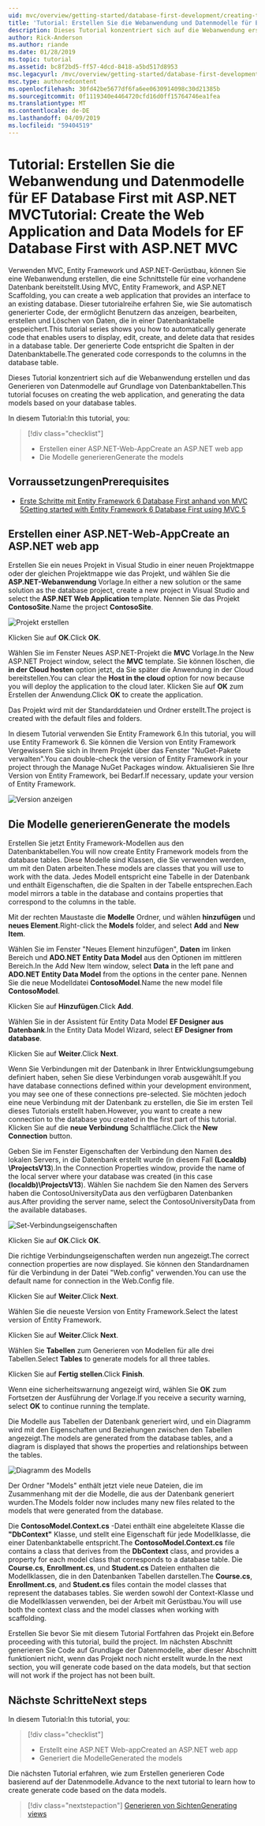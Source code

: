 ```yaml
---
uid: mvc/overview/getting-started/database-first-development/creating-the-web-application
title: 'Tutorial: Erstellen Sie die Webanwendung und Datenmodelle für EF Database First mit ASP.NET MVC'
description: Dieses Tutorial konzentriert sich auf die Webanwendung erstellen und das Generieren von Datenmodelle auf Grundlage von Datenbanktabellen.
author: Rick-Anderson
ms.author: riande
ms.date: 01/28/2019
ms.topic: tutorial
ms.assetid: bc8f2bd5-ff57-4dcd-8418-a5bd517d8953
msc.legacyurl: /mvc/overview/getting-started/database-first-development/creating-the-web-application
msc.type: authoredcontent
ms.openlocfilehash: 30fd42be5677df6fa6ee0630914098c30d21385b
ms.sourcegitcommit: 0f1119340e4464720cfd16d0ff15764746ea1fea
ms.translationtype: MT
ms.contentlocale: de-DE
ms.lasthandoff: 04/09/2019
ms.locfileid: "59404519"
---
```

# <a name="tutorial-create-the-web-application-and-data-models-for-ef-database-first-with-aspnet-mvc"></a><span data-ttu-id="f48a8-103">Tutorial: Erstellen Sie die Webanwendung und Datenmodelle für EF Database First mit ASP.NET MVC</span><span class="sxs-lookup"><span data-stu-id="f48a8-103">Tutorial: Create the Web Application and Data Models for EF Database First with ASP.NET MVC</span></span>

 <span data-ttu-id="f48a8-104">Verwenden MVC, Entity Framework und ASP.NET-Gerüstbau, können Sie eine Webanwendung erstellen, die eine Schnittstelle für eine vorhandene Datenbank bereitstellt.</span><span class="sxs-lookup"><span data-stu-id="f48a8-104">Using MVC, Entity Framework, and ASP.NET Scaffolding, you can create a web application that provides an interface to an existing database.</span></span> <span data-ttu-id="f48a8-105">Dieser tutorialreihe erfahren Sie, wie Sie automatisch generierter Code, der ermöglicht Benutzern das anzeigen, bearbeiten, erstellen und Löschen von Daten, die in einer Datenbanktabelle gespeichert.</span><span class="sxs-lookup"><span data-stu-id="f48a8-105">This tutorial series shows you how to automatically generate code that enables users to display, edit, create, and delete data that resides in a database table.</span></span> <span data-ttu-id="f48a8-106">Der generierte Code entspricht die Spalten in der Datenbanktabelle.</span><span class="sxs-lookup"><span data-stu-id="f48a8-106">The generated code corresponds to the columns in the database table.</span></span>

<span data-ttu-id="f48a8-107">Dieses Tutorial konzentriert sich auf die Webanwendung erstellen und das Generieren von Datenmodelle auf Grundlage von Datenbanktabellen.</span><span class="sxs-lookup"><span data-stu-id="f48a8-107">This tutorial focuses on creating the web application, and generating the data models based on your database tables.</span></span>

<span data-ttu-id="f48a8-108">In diesem Tutorial:</span><span class="sxs-lookup"><span data-stu-id="f48a8-108">In this tutorial, you:</span></span>

> [!div class="checklist"]
> * <span data-ttu-id="f48a8-109">Erstellen einer ASP.NET-Web-App</span><span class="sxs-lookup"><span data-stu-id="f48a8-109">Create an ASP.NET web app</span></span>
> * <span data-ttu-id="f48a8-110">Die Modelle generieren</span><span class="sxs-lookup"><span data-stu-id="f48a8-110">Generate the models</span></span>

## <a name="prerequisites"></a><span data-ttu-id="f48a8-111">Vorraussetzungen</span><span class="sxs-lookup"><span data-stu-id="f48a8-111">Prerequisites</span></span>

* [<span data-ttu-id="f48a8-112">Erste Schritte mit Entity Framework 6 Database First anhand von MVC 5</span><span class="sxs-lookup"><span data-stu-id="f48a8-112">Getting started with Entity Framework 6 Database First using MVC 5</span></span>](setting-up-database.md)

## <a name="create-an-aspnet-web-app"></a><span data-ttu-id="f48a8-113">Erstellen einer ASP.NET-Web-App</span><span class="sxs-lookup"><span data-stu-id="f48a8-113">Create an ASP.NET web app</span></span>

<span data-ttu-id="f48a8-114">Erstellen Sie ein neues Projekt in Visual Studio in einer neuen Projektmappe oder der gleichen Projektmappe wie das Projekt, und wählen Sie die **ASP.NET-Webanwendung** Vorlage.</span><span class="sxs-lookup"><span data-stu-id="f48a8-114">In either a new solution or the same solution as the database project, create a new project in Visual Studio and select the **ASP.NET Web Application** template.</span></span> <span data-ttu-id="f48a8-115">Nennen Sie das Projekt **ContosoSite**.</span><span class="sxs-lookup"><span data-stu-id="f48a8-115">Name the project **ContosoSite**.</span></span>

![Projekt erstellen](creating-the-web-application/_static/image1.png)

<span data-ttu-id="f48a8-117">Klicken Sie auf **OK**.</span><span class="sxs-lookup"><span data-stu-id="f48a8-117">Click **OK**.</span></span>

<span data-ttu-id="f48a8-118">Wählen Sie im Fenster Neues ASP.NET-Projekt die **MVC** Vorlage.</span><span class="sxs-lookup"><span data-stu-id="f48a8-118">In the New ASP.NET Project window, select the **MVC** template.</span></span> <span data-ttu-id="f48a8-119">Sie können löschen, die **in der Cloud hosten** option jetzt, da Sie später die Anwendung in der Cloud bereitstellen.</span><span class="sxs-lookup"><span data-stu-id="f48a8-119">You can clear the **Host in the cloud** option for now because you will deploy the application to the cloud later.</span></span> <span data-ttu-id="f48a8-120">Klicken Sie auf **OK** zum Erstellen der Anwendung.</span><span class="sxs-lookup"><span data-stu-id="f48a8-120">Click **OK** to create the application.</span></span>

<span data-ttu-id="f48a8-121">Das Projekt wird mit der Standarddateien und Ordner erstellt.</span><span class="sxs-lookup"><span data-stu-id="f48a8-121">The project is created with the default files and folders.</span></span>

<span data-ttu-id="f48a8-122">In diesem Tutorial verwenden Sie Entity Framework 6.</span><span class="sxs-lookup"><span data-stu-id="f48a8-122">In this tutorial, you will use Entity Framework 6.</span></span> <span data-ttu-id="f48a8-123">Sie können die Version von Entity Framework Vergewissern Sie sich in Ihrem Projekt über das Fenster "NuGet-Pakete verwalten".</span><span class="sxs-lookup"><span data-stu-id="f48a8-123">You can double-check the version of Entity Framework in your project through the Manage NuGet Packages window.</span></span> <span data-ttu-id="f48a8-124">Aktualisieren Sie Ihre Version von Entity Framework, bei Bedarf.</span><span class="sxs-lookup"><span data-stu-id="f48a8-124">If necessary, update your version of Entity Framework.</span></span>

![Version anzeigen](creating-the-web-application/_static/image3.png)

## <a name="generate-the-models"></a><span data-ttu-id="f48a8-126">Die Modelle generieren</span><span class="sxs-lookup"><span data-stu-id="f48a8-126">Generate the models</span></span>

<span data-ttu-id="f48a8-127">Erstellen Sie jetzt Entity Framework-Modellen aus den Datenbanktabellen.</span><span class="sxs-lookup"><span data-stu-id="f48a8-127">You will now create Entity Framework models from the database tables.</span></span> <span data-ttu-id="f48a8-128">Diese Modelle sind Klassen, die Sie verwenden werden, um mit den Daten arbeiten.</span><span class="sxs-lookup"><span data-stu-id="f48a8-128">These models are classes that you will use to work with the data.</span></span> <span data-ttu-id="f48a8-129">Jedes Modell entspricht eine Tabelle in der Datenbank und enthält Eigenschaften, die die Spalten in der Tabelle entsprechen.</span><span class="sxs-lookup"><span data-stu-id="f48a8-129">Each model mirrors a table in the database and contains properties that correspond to the columns in the table.</span></span>

<span data-ttu-id="f48a8-130">Mit der rechten Maustaste die **Modelle** Ordner, und wählen **hinzufügen** und **neues Element**.</span><span class="sxs-lookup"><span data-stu-id="f48a8-130">Right-click the **Models** folder, and select **Add** and **New Item**.</span></span>

<span data-ttu-id="f48a8-131">Wählen Sie im Fenster "Neues Element hinzufügen", **Daten** im linken Bereich und **ADO.NET Entity Data Model** aus den Optionen im mittleren Bereich.</span><span class="sxs-lookup"><span data-stu-id="f48a8-131">In the Add New Item window, select **Data** in the left pane and **ADO.NET Entity Data Model** from the options in the center pane.</span></span> <span data-ttu-id="f48a8-132">Nennen Sie die neue Modelldatei **ContosoModel**.</span><span class="sxs-lookup"><span data-stu-id="f48a8-132">Name the new model file **ContosoModel**.</span></span>

<span data-ttu-id="f48a8-133">Klicken Sie auf **Hinzufügen**.</span><span class="sxs-lookup"><span data-stu-id="f48a8-133">Click **Add**.</span></span>

<span data-ttu-id="f48a8-134">Wählen Sie in der Assistent für Entity Data Model **EF Designer aus Datenbank**.</span><span class="sxs-lookup"><span data-stu-id="f48a8-134">In the Entity Data Model Wizard, select **EF Designer from database**.</span></span>

<span data-ttu-id="f48a8-135">Klicken Sie auf **Weiter**.</span><span class="sxs-lookup"><span data-stu-id="f48a8-135">Click **Next**.</span></span>

<span data-ttu-id="f48a8-136">Wenn Sie Verbindungen mit der Datenbank in Ihrer Entwicklungsumgebung definiert haben, sehen Sie diese Verbindungen vorab ausgewählt.</span><span class="sxs-lookup"><span data-stu-id="f48a8-136">If you have database connections defined within your development environment, you may see one of these connections pre-selected.</span></span> <span data-ttu-id="f48a8-137">Sie möchten jedoch eine neue Verbindung mit der Datenbank zu erstellen, die Sie im ersten Teil dieses Tutorials erstellt haben.</span><span class="sxs-lookup"><span data-stu-id="f48a8-137">However, you want to create a new connection to the database you created in the first part of this tutorial.</span></span> <span data-ttu-id="f48a8-138">Klicken Sie auf die **neue Verbindung** Schaltfläche.</span><span class="sxs-lookup"><span data-stu-id="f48a8-138">Click the **New Connection** button.</span></span>

<span data-ttu-id="f48a8-139">Geben Sie im Fenster Eigenschaften der Verbindung den Namen des lokalen Servers, in die Datenbank erstellt wurde (in diesem Fall **(Localdb) \ProjectsV13**).</span><span class="sxs-lookup"><span data-stu-id="f48a8-139">In the Connection Properties window, provide the name of the local server where your database was created (in this case **(localdb)\ProjectsV13**).</span></span> <span data-ttu-id="f48a8-140">Wählen Sie nachdem Sie den Namen des Servers haben die ContosoUniversityData aus den verfügbaren Datenbanken aus.</span><span class="sxs-lookup"><span data-stu-id="f48a8-140">After providing the server name, select the ContosoUniversityData from the available databases.</span></span>

![Set-Verbindungseigenschaften](creating-the-web-application/_static/image8.png)

<span data-ttu-id="f48a8-142">Klicken Sie auf **OK**.</span><span class="sxs-lookup"><span data-stu-id="f48a8-142">Click **OK**.</span></span>

<span data-ttu-id="f48a8-143">Die richtige Verbindungseigenschaften werden nun angezeigt.</span><span class="sxs-lookup"><span data-stu-id="f48a8-143">The correct connection properties are now displayed.</span></span> <span data-ttu-id="f48a8-144">Sie können den Standardnamen für die Verbindung in der Datei "Web.config" verwenden.</span><span class="sxs-lookup"><span data-stu-id="f48a8-144">You can use the default name for connection in the Web.Config file.</span></span>

<span data-ttu-id="f48a8-145">Klicken Sie auf **Weiter**.</span><span class="sxs-lookup"><span data-stu-id="f48a8-145">Click **Next**.</span></span>

<span data-ttu-id="f48a8-146">Wählen Sie die neueste Version von Entity Framework.</span><span class="sxs-lookup"><span data-stu-id="f48a8-146">Select the latest version of Entity Framework.</span></span>

<span data-ttu-id="f48a8-147">Klicken Sie auf **Weiter**.</span><span class="sxs-lookup"><span data-stu-id="f48a8-147">Click **Next**.</span></span>

<span data-ttu-id="f48a8-148">Wählen Sie **Tabellen** zum Generieren von Modellen für alle drei Tabellen.</span><span class="sxs-lookup"><span data-stu-id="f48a8-148">Select **Tables** to generate models for all three tables.</span></span>

<span data-ttu-id="f48a8-149">Klicken Sie auf **Fertig stellen**.</span><span class="sxs-lookup"><span data-stu-id="f48a8-149">Click **Finish**.</span></span>

<span data-ttu-id="f48a8-150">Wenn eine sicherheitswarnung angezeigt wird, wählen Sie **OK** zum Fortsetzen der Ausführung der Vorlage.</span><span class="sxs-lookup"><span data-stu-id="f48a8-150">If you receive a security warning, select **OK** to continue running the template.</span></span>

<span data-ttu-id="f48a8-151">Die Modelle aus Tabellen der Datenbank generiert wird, und ein Diagramm wird mit den Eigenschaften und Beziehungen zwischen den Tabellen angezeigt.</span><span class="sxs-lookup"><span data-stu-id="f48a8-151">The models are generated from the database tables, and a diagram is displayed that shows the properties and relationships between the tables.</span></span>

![Diagramm des Modells](creating-the-web-application/_static/image11.png)

<span data-ttu-id="f48a8-153">Der Ordner "Models" enthält jetzt viele neue Dateien, die im Zusammenhang mit der die Modelle, die aus der Datenbank generiert wurden.</span><span class="sxs-lookup"><span data-stu-id="f48a8-153">The Models folder now includes many new files related to the models that were generated from the database.</span></span>

<span data-ttu-id="f48a8-154">Die **ContosoModel.Context.cs** -Datei enthält eine abgeleitete Klasse die **"DbContext"** Klasse, und stellt eine Eigenschaft für jede Modellklasse, die einer Datenbanktabelle entspricht.</span><span class="sxs-lookup"><span data-stu-id="f48a8-154">The **ContosoModel.Context.cs** file contains a class that derives from the **DbContext** class, and provides a property for each model class that corresponds to a database table.</span></span> <span data-ttu-id="f48a8-155">Die **Course.cs**, **Enrollment.cs**, und **Student.cs** Dateien enthalten die Modellklassen, die in den Datenbanken Tabellen darstellen.</span><span class="sxs-lookup"><span data-stu-id="f48a8-155">The **Course.cs**, **Enrollment.cs**, and **Student.cs** files contain the model classes that represent the databases tables.</span></span> <span data-ttu-id="f48a8-156">Sie werden sowohl der Context-Klasse und die Modellklassen verwenden, bei der Arbeit mit Gerüstbau.</span><span class="sxs-lookup"><span data-stu-id="f48a8-156">You will use both the context class and the model classes when working with scaffolding.</span></span>

<span data-ttu-id="f48a8-157">Erstellen Sie bevor Sie mit diesem Tutorial Fortfahren das Projekt ein.</span><span class="sxs-lookup"><span data-stu-id="f48a8-157">Before proceeding with this tutorial, build the project.</span></span> <span data-ttu-id="f48a8-158">Im nächsten Abschnitt generieren Sie Code auf Grundlage der Datenmodelle, aber dieser Abschnitt funktioniert nicht, wenn das Projekt noch nicht erstellt wurde.</span><span class="sxs-lookup"><span data-stu-id="f48a8-158">In the next section, you will generate code based on the data models, but that section will not work if the project has not been built.</span></span>

## <a name="next-steps"></a><span data-ttu-id="f48a8-159">Nächste Schritte</span><span class="sxs-lookup"><span data-stu-id="f48a8-159">Next steps</span></span>

<span data-ttu-id="f48a8-160">In diesem Tutorial:</span><span class="sxs-lookup"><span data-stu-id="f48a8-160">In this tutorial, you:</span></span>

> [!div class="checklist"]
> * <span data-ttu-id="f48a8-161">Erstellt eine ASP.NET Web-app</span><span class="sxs-lookup"><span data-stu-id="f48a8-161">Created an ASP.NET web app</span></span>
> * <span data-ttu-id="f48a8-162">Generiert die Modelle</span><span class="sxs-lookup"><span data-stu-id="f48a8-162">Generated the models</span></span>

<span data-ttu-id="f48a8-163">Die nächsten Tutorial erfahren, wie zum Erstellen generieren Code basierend auf der Datenmodelle.</span><span class="sxs-lookup"><span data-stu-id="f48a8-163">Advance to the next tutorial to learn how to create generate code based on the data models.</span></span>
> [!div class="nextstepaction"]
> [<span data-ttu-id="f48a8-164">Generieren von Sichten</span><span class="sxs-lookup"><span data-stu-id="f48a8-164">Generating views</span></span>](generating-views.md)
